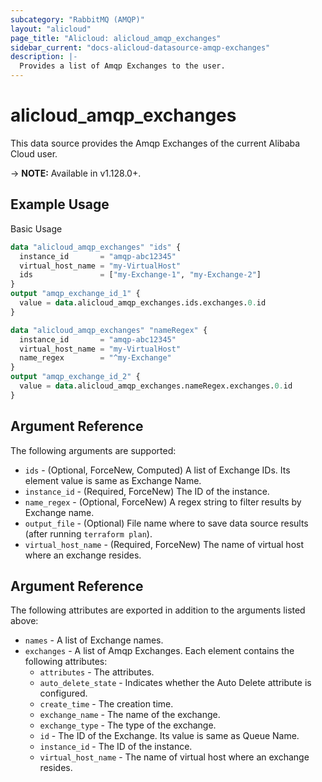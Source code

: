 ```yaml
---
subcategory: "RabbitMQ (AMQP)"
layout: "alicloud"
page_title: "Alicloud: alicloud_amqp_exchanges"
sidebar_current: "docs-alicloud-datasource-amqp-exchanges"
description: |-
  Provides a list of Amqp Exchanges to the user.
---
```


# alicloud\_amqp\_exchanges

This data source provides the Amqp Exchanges of the current Alibaba Cloud user.

-> **NOTE:** Available in v1.128.0+.

## Example Usage

Basic Usage

```terraform
data "alicloud_amqp_exchanges" "ids" {
  instance_id       = "amqp-abc12345"
  virtual_host_name = "my-VirtualHost"
  ids               = ["my-Exchange-1", "my-Exchange-2"]
}
output "amqp_exchange_id_1" {
  value = data.alicloud_amqp_exchanges.ids.exchanges.0.id
}

data "alicloud_amqp_exchanges" "nameRegex" {
  instance_id       = "amqp-abc12345"
  virtual_host_name = "my-VirtualHost"
  name_regex        = "^my-Exchange"
}
output "amqp_exchange_id_2" {
  value = data.alicloud_amqp_exchanges.nameRegex.exchanges.0.id
}

```

## Argument Reference

The following arguments are supported:

* `ids` - (Optional, ForceNew, Computed)  A list of Exchange IDs. Its element value is same as Exchange Name.
* `instance_id` - (Required, ForceNew) The ID of the instance.
* `name_regex` - (Optional, ForceNew) A regex string to filter results by Exchange name.
* `output_file` - (Optional) File name where to save data source results (after running `terraform plan`).
* `virtual_host_name` - (Required, ForceNew) The name of virtual host where an exchange resides.

## Argument Reference

The following attributes are exported in addition to the arguments listed above:

* `names` - A list of Exchange names.
* `exchanges` - A list of Amqp Exchanges. Each element contains the following attributes:
	* `attributes` - The attributes.
	* `auto_delete_state` - Indicates whether the Auto Delete attribute is configured.
	* `create_time` - The creation time.
	* `exchange_name` - The name of the exchange.
	* `exchange_type` - The type of the exchange.
	* `id` - The ID of the Exchange. Its value is same as Queue Name.
	* `instance_id` - The ID of the instance.
	* `virtual_host_name` - The name of virtual host where an exchange resides.
